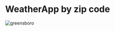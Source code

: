 # WeatherApp by zip code
![greensboro](https://user-images.githubusercontent.com/56921922/172709836-bd5a0bb7-f27b-40f0-91d9-e975661f871f.png)
